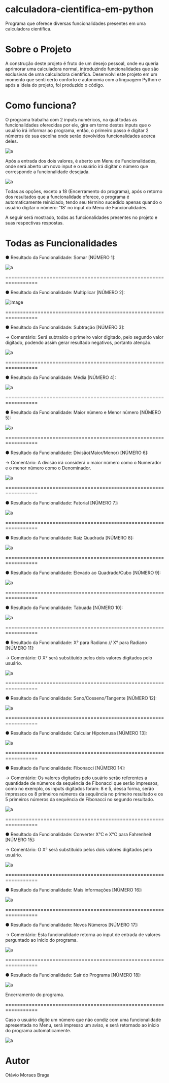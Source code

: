 # calculadora-cientifica-em-python
Programa que oferece diversas funcionalidades presentes em uma calculadora científica.

# Sobre o Projeto
A construção deste projeto é fruto de um desejo pessoal, onde eu queria aprimorar uma calculadora normal, introduzindo funcionalidades que são exclusivas de uma calculadora científica. Desenvolvi este projeto em um momento que senti certo conforto e autonomia com a linguagem Python e após a ideia do projeto, foi produzido o código.

# Como funciona?
O programa trabalha com 2 inputs numéricos, na qual todas as funcionalidades oferecidas por ele, gira em torno destes inputs que o usuário irá informar ao programa, então, o primeiro passo é digitar 2 números de sua escolha onde serão devolvidos funcionalidades acerca deles.

![a](https://user-images.githubusercontent.com/84475339/165629717-fdfa4e00-8f0a-408e-8f0b-846a8339d072.png)

Após a entrada dos dois valores, é aberto um Menu de Funcionalidades, onde será aberto um novo input e o usuário irá digitar o número que corresponde a funcionalidade desejada.

![a](https://user-images.githubusercontent.com/84475339/165851556-aeaefe88-d4e4-4865-b0d5-74a7f3706887.png)

Todas as opções, exceto a 18 (Encerramento do programa), após o retorno dos resultados que a funcionalidade oferece, o programa é automaticamente reiniciado, tendo seu término sucedido apenas quando o usuário digitar o número: '18' no input do Menu de Funcionalidades.

A seguir será mostrado, todas as funcionalidades presentes no projeto e suas respectivas respostas.

# Todas as Funcionalidades

● Resultado da Funcionalidade: Somar [NÚMERO 1]:

![a](https://user-images.githubusercontent.com/84475339/165632292-0e07a541-136d-4c4d-acfc-71c71615b3fb.png)

=================================================================

● Resultado da Funcionalidade: Multiplicar [NÚMERO 2]:

![image](https://user-images.githubusercontent.com/84475339/165849477-4f9ae453-5d55-49cb-9434-dbe443cbfe4e.png)

=================================================================

● Resultado da Funcionalidade: Subtração [NÚMERO 3]:

→ Comentário: Será subtraído o primeiro valor digitado, pelo segundo valor digitado, podendo assim gerar resultado negativos, portanto atenção.

![a](https://user-images.githubusercontent.com/84475339/165850728-9ed3b9e9-860e-47be-8d65-88900eb1c836.png)

=================================================================

● Resultado da Funcionalidade: Média [NÚMERO 4]:

![a](https://user-images.githubusercontent.com/84475339/165850147-a6a764a1-a5ed-444c-8055-e98897caa617.png)

=================================================================

● Resultado da Funcionalidade: Maior número e Menor número [NÚMERO 5]:

![a](https://user-images.githubusercontent.com/84475339/165994165-daa6c294-f6c4-4523-a7dd-b21f968c94bf.png)

=================================================================

● Resultado da Funcionalidade: Divisão(Maior/Menor) [NÚMERO 6]:

→ Comentário: A divisão irá considerá o maior número como o Numerador e o menor número como o Denominador.

![a](https://user-images.githubusercontent.com/84475339/165994254-899a4a76-5fd9-4ff3-9e69-6d2180982bcc.png)

=================================================================

● Resultado da Funcionalidade: Fatorial [NÚMERO 7]:

![a](https://user-images.githubusercontent.com/84475339/165994524-11edca17-608c-4d92-8b12-71a5b4bfcff5.png)

=================================================================

● Resultado da Funcionalidade: Raiz Quadrada [NÚMERO 8]:

![a](https://user-images.githubusercontent.com/84475339/165996198-a74c4497-ab59-434b-b0ac-7d4bd656b328.png)

=================================================================

● Resultado da Funcionalidade: Elevado ao Quadrado/Cubo [NÚMERO 9]:

![a](https://user-images.githubusercontent.com/84475339/165996289-1780d76b-bc4b-4f5f-b44e-1169bb2b5a1a.png)

=================================================================

● Resultado da Funcionalidade: Tabuada [NÚMERO 10]:

![a](https://user-images.githubusercontent.com/84475339/165996445-5abcc764-2276-4d8f-9827-162861a7e313.png)

=================================================================

● Resultado da Funcionalidade: X° para Radiano // X° para Radiano [NÚMERO 11]:

→ Comentário: O X° será substituído pelos dois valores digitados pelo usuário.

![a](https://user-images.githubusercontent.com/84475339/165997254-9328818b-2647-40d6-bc30-dd270eb9cf1e.png)

=================================================================

● Resultado da Funcionalidade: Seno/Cosseno/Tangente [NÚMERO 12]:

![a](https://user-images.githubusercontent.com/84475339/165997473-963bc472-7bc1-47cd-8529-850dd88d167e.png)

=================================================================

● Resultado da Funcionalidade: Calcular Hipotenusa [NÚMERO 13]:

![a](https://user-images.githubusercontent.com/84475339/165997752-d0276549-d91a-4def-a049-6a4ed3c3cc32.png)

=================================================================

● Resultado da Funcionalidade: Fibonacci [NÚMERO 14]:

→ Comentário: Os valores digitados pelo usuário serão referentes a quantidade de números da sequência de Fibonacci que serão impressos, como no exemplo, os inputs digitados foram: 8 e 5, dessa forma, serão impressos os 8 primeiros números da sequência no primeiro resultado e os 5 primeiros números da sequência de Fibonacci no segundo resultado.

![a](https://user-images.githubusercontent.com/84475339/165998142-7e5700be-76a8-465d-b79f-4797f002c7d1.png)

=================================================================

● Resultado da Funcionalidade: Converter X°C e X°C para Fahrenheit [NÚMERO 15]:

→ Comentário: O X° será substituído pelos dois valores digitados pelo usuário.

![a](https://user-images.githubusercontent.com/84475339/165998927-22bf6994-3416-48a2-ae67-34fff66cc39a.png)

=================================================================

● Resultado da Funcionalidade: Mais informações [NÚMERO 16]:

![a](https://user-images.githubusercontent.com/84475339/165999386-560a7296-64a2-4ecf-ac3c-3a36f6b8a88c.png)

=================================================================

● Resultado da Funcionalidade: Novos Números [NÚMERO 17]:

→ Comentário: Esta funcionalidade retorna ao input de entrada de valores perguntado ao início do programa.

![a](https://user-images.githubusercontent.com/84475339/165999576-be65ad3a-40f0-4059-b919-ce863596ca31.png)

=================================================================

● Resultado da Funcionalidade: Sair do Programa [NÚMERO 18]:

![a](https://user-images.githubusercontent.com/84475339/165999776-66cfdc10-5886-4ef4-9ca9-5d8b1866673a.png)

Encerramento do programa.

=================================================================

Caso o usuário digite um número que não condiz com uma funcionalidade apresentada no Menu, será impresso um aviso, e será retornado ao início do programa automaticamente.

![a](https://user-images.githubusercontent.com/84475339/166001046-cbd5dcb2-0627-4da4-8155-d931d3f536b1.png)

# Autor
Otávio Moraes Braga

